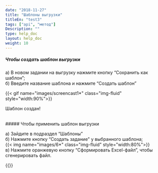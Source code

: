 ```yaml
---
date: "2018-11-27"
title: "Шаблоны выгрузки"
titleEn: "test3"
tags: ["api", "метод"]
Description: ""
type: help_doc
layout: help_doc
weight: 10
---
```


##### Чтобы создать шаблон выгрузки

а) В новом задании на выгрузку нажмите кнопку “Сохранить как шаблон”; <br/>
б) Введите название шаблона и нажмите “Создать шаблон”

{{< gif name="images/screencast1*" class="img-fluid" style="width:90%">}}

Шаблон создан!
 
<br/>
##### Чтобы применить шаблон выгрузки

а) Зайдите в подраздел “Шаблоны” <br/>
б) Нажмите кнопку “Создать задание" у выбранного шаблона; <br/>
{{< img name="images/6*" class="img-fluid" style="width:80%">}}
<br/>
в) Нажмите оранжевую кнопку “Сформировать Excel-файл”, чтобы сгенерировать файл.
 

{{<isHelpful>}}
